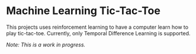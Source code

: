 # Machine Learning Tic-Tac-Toe
This projects uses reinforcement learning to have a computer learn how to play tic-tac-toe. Currently, only Temporal Difference Learning
is supported.

*Note: This is a work in progress.*
